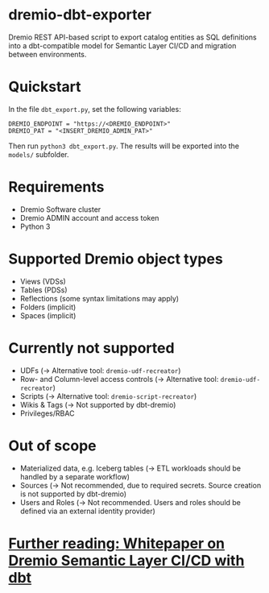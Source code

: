 # dremio-dbt-exporter
Dremio REST API-based script to export catalog entities as SQL definitions into a dbt-compatible model for Semantic Layer CI/CD and migration between environments.

# Quickstart
In the file `dbt_export.py`, set the following variables:
```
DREMIO_ENDPOINT = "https://<DREMIO_ENDPOINT>"
DREMIO_PAT = "<INSERT_DREMIO_ADMIN_PAT>" 
```

Then run `python3 dbt_export.py`.
The results will be exported into the `models/` subfolder.

# Requirements
- Dremio Software cluster
- Dremio ADMIN account and access token
- Python 3

# Supported Dremio object types
- Views (VDSs)
- Tables (PDSs)
- Reflections (some syntax limitations may apply)
- Folders (implicit)
- Spaces (implicit)

# Currently not supported
- UDFs (-> Alternative tool: `dremio-udf-recreator`)
- Row- and Column-level access controls (-> Alternative tool: `dremio-udf-recreator`)
- Scripts (-> Alternative tool: `dremio-script-recreator`)
- Wikis & Tags (-> Not supported by dbt-dremio)
- Privileges/RBAC

# Out of scope
- Materialized data, e.g. Iceberg tables (-> ETL workloads should be handled by a separate workflow)
- Sources (-> Not recommended, due to required secrets. Source creation is not supported by dbt-dremio)
- Users and Roles (-> Not recommended. Users and roles should be defined via an external identity provider)


# [Further reading: Whitepaper on Dremio Semantic Layer CI/CD with dbt](https://www.dremio.com/wp-content/uploads/2024/01/Semantic-Layer-CI_CD-with-Dremio-and-dbt.pdf)